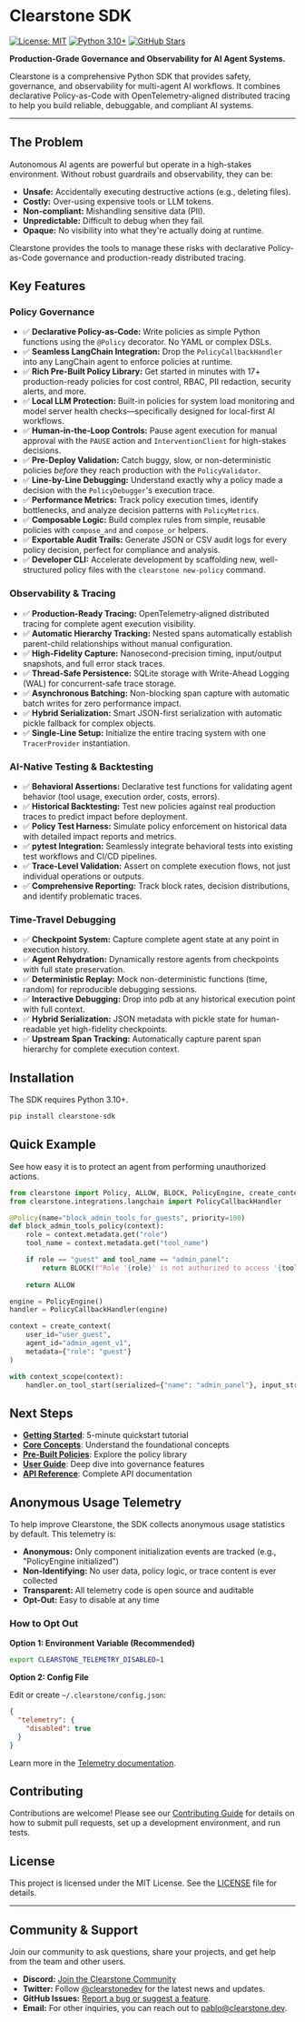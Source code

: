 # Clearstone SDK

[![License: MIT](https://img.shields.io/badge/License-MIT-yellow.svg)](https://opensource.org/licenses/MIT)
[![Python 3.10+](https://img.shields.io/badge/python-3.10+-blue.svg)](https://www.python.org/downloads/)
[![GitHub Stars](https://img.shields.io/github/stars/Sancauid/clearstone-sdk?style=social)](https://github.com/Sancauid/clearstone-sdk)

**Production-Grade Governance and Observability for AI Agent Systems.**

Clearstone is a comprehensive Python SDK that provides safety, governance, and observability for multi-agent AI workflows. It combines declarative Policy-as-Code with OpenTelemetry-aligned distributed tracing to help you build reliable, debuggable, and compliant AI systems.

---

## The Problem

Autonomous AI agents are powerful but operate in a high-stakes environment. Without robust guardrails and observability, they can be:

*   **Unsafe:** Accidentally executing destructive actions (e.g., deleting files).
*   **Costly:** Over-using expensive tools or LLM tokens.
*   **Non-compliant:** Mishandling sensitive data (PII).
*   **Unpredictable:** Difficult to debug when they fail.
*   **Opaque:** No visibility into what they're actually doing at runtime.

Clearstone provides the tools to manage these risks with declarative Policy-as-Code governance and production-ready distributed tracing.

## Key Features

### Policy Governance
*   ✅ **Declarative Policy-as-Code:** Write policies as simple Python functions using the `@Policy` decorator. No YAML or complex DSLs.
*   ✅ **Seamless LangChain Integration:** Drop the `PolicyCallbackHandler` into any LangChain agent to enforce policies at runtime.
*   ✅ **Rich Pre-Built Policy Library:** Get started in minutes with 17+ production-ready policies for cost control, RBAC, PII redaction, security alerts, and more.
*   ✅ **Local LLM Protection:** Built-in policies for system load monitoring and model server health checks—specifically designed for local-first AI workflows.
*   ✅ **Human-in-the-Loop Controls:** Pause agent execution for manual approval with the `PAUSE` action and `InterventionClient` for high-stakes decisions.
*   ✅ **Pre-Deploy Validation:** Catch buggy, slow, or non-deterministic policies *before* they reach production with the `PolicyValidator`.
*   ✅ **Line-by-Line Debugging:** Understand exactly why a policy made a decision with the `PolicyDebugger`'s execution trace.
*   ✅ **Performance Metrics:** Track policy execution times, identify bottlenecks, and analyze decision patterns with `PolicyMetrics`.
*   ✅ **Composable Logic:** Build complex rules from simple, reusable policies with `compose_and` and `compose_or` helpers.
*   ✅ **Exportable Audit Trails:** Generate JSON or CSV audit logs for every policy decision, perfect for compliance and analysis.
*   ✅ **Developer CLI:** Accelerate development by scaffolding new, well-structured policy files with the `clearstone new-policy` command.

### Observability & Tracing
*   ✅ **Production-Ready Tracing:** OpenTelemetry-aligned distributed tracing for complete agent execution visibility.
*   ✅ **Automatic Hierarchy Tracking:** Nested spans automatically establish parent-child relationships without manual configuration.
*   ✅ **High-Fidelity Capture:** Nanosecond-precision timing, input/output snapshots, and full error stack traces.
*   ✅ **Thread-Safe Persistence:** SQLite storage with Write-Ahead Logging (WAL) for concurrent-safe trace storage.
*   ✅ **Asynchronous Batching:** Non-blocking span capture with automatic batch writes for zero performance impact.
*   ✅ **Hybrid Serialization:** Smart JSON-first serialization with automatic pickle fallback for complex objects.
*   ✅ **Single-Line Setup:** Initialize the entire tracing system with one `TracerProvider` instantiation.

### AI-Native Testing & Backtesting
*   ✅ **Behavioral Assertions:** Declarative test functions for validating agent behavior (tool usage, execution order, costs, errors).
*   ✅ **Historical Backtesting:** Test new policies against real production traces to predict impact before deployment.
*   ✅ **Policy Test Harness:** Simulate policy enforcement on historical data with detailed impact reports and metrics.
*   ✅ **pytest Integration:** Seamlessly integrate behavioral tests into existing test workflows and CI/CD pipelines.
*   ✅ **Trace-Level Validation:** Assert on complete execution flows, not just individual operations or outputs.
*   ✅ **Comprehensive Reporting:** Track block rates, decision distributions, and identify problematic traces.

### Time-Travel Debugging
*   ✅ **Checkpoint System:** Capture complete agent state at any point in execution history.
*   ✅ **Agent Rehydration:** Dynamically restore agents from checkpoints with full state preservation.
*   ✅ **Deterministic Replay:** Mock non-deterministic functions (time, random) for reproducible debugging sessions.
*   ✅ **Interactive Debugging:** Drop into pdb at any historical execution point with full context.
*   ✅ **Hybrid Serialization:** JSON metadata with pickle state for human-readable yet high-fidelity checkpoints.
*   ✅ **Upstream Span Tracking:** Automatically capture parent span hierarchy for complete execution context.

## Installation

The SDK requires Python 3.10+.

```bash
pip install clearstone-sdk
```

## Quick Example

See how easy it is to protect an agent from performing unauthorized actions.

```python
from clearstone import Policy, ALLOW, BLOCK, PolicyEngine, create_context, context_scope
from clearstone.integrations.langchain import PolicyCallbackHandler

@Policy(name="block_admin_tools_for_guests", priority=100)
def block_admin_tools_policy(context):
    role = context.metadata.get("role")
    tool_name = context.metadata.get("tool_name")

    if role == "guest" and tool_name == "admin_panel":
        return BLOCK(f"Role '{role}' is not authorized to access '{tool_name}'.")
    
    return ALLOW

engine = PolicyEngine()
handler = PolicyCallbackHandler(engine)

context = create_context(
    user_id="user_guest",
    agent_id="admin_agent_v1",
    metadata={"role": "guest"}
)

with context_scope(context):
    handler.on_tool_start(serialized={"name": "admin_panel"}, input_str="")
```

## Next Steps

- **[Getting Started](getting-started.md)**: 5-minute quickstart tutorial
- **[Core Concepts](guide/core-concepts.md)**: Understand the foundational concepts
- **[Pre-Built Policies](policies.md)**: Explore the policy library
- **[User Guide](guide/governance.md)**: Deep dive into governance features
- **[API Reference](api/governance.md)**: Complete API documentation

## Anonymous Usage Telemetry

To help improve Clearstone, the SDK collects anonymous usage statistics by default. This telemetry is:

- **Anonymous:** Only component initialization events are tracked (e.g., "PolicyEngine initialized")
- **Non-Identifying:** No user data, policy logic, or trace content is ever collected
- **Transparent:** All telemetry code is open source and auditable
- **Opt-Out:** Easy to disable at any time

### How to Opt Out

**Option 1: Environment Variable (Recommended)**
```bash
export CLEARSTONE_TELEMETRY_DISABLED=1
```

**Option 2: Config File**

Edit or create `~/.clearstone/config.json`:
```json
{
  "telemetry": {
    "disabled": true
  }
}
```

Learn more in the [Telemetry documentation](about/telemetry.md).

## Contributing

Contributions are welcome! Please see our [Contributing Guide](about/contributing.md) for details on how to submit pull requests, set up a development environment, and run tests.

## License

This project is licensed under the MIT License. See the [LICENSE](about/license.md) file for details.

---

## Community & Support

Join our community to ask questions, share your projects, and get help from the team and other users.

*   **Discord:** [Join the Clearstone Community](https://discord.gg/VZAX4vk8dT)
*   **Twitter:** Follow [@clearstonedev](https://twitter.com/clearstonedev) for the latest news and updates.
*   **GitHub Issues:** [Report a bug or suggest a feature](https://github.com/Sancauid/clearstone-sdk/issues).
*   **Email:** For other inquiries, you can reach out to [pablo@clearstone.dev](mailto:pablo@clearstone.dev).

